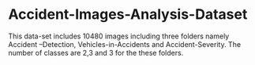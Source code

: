 # Accident-Images-Analysis-Dataset
This data-set includes 10480 images including three folders namely Accident –Detection, Vehicles-in-Accidents and Accident-Severity. The number of classes are 2,3 and 3 for the these folders.
